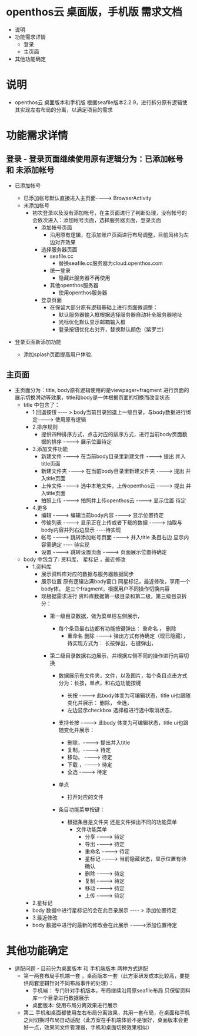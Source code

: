 # openthos云 桌面版，手机版 需求文档
  - 说明 
  - 功能需求详情
    - 登录
    - 主页面
  - 其他功能确定
  
# 说明
  - openthos云 桌面版本和手机版 根据seafile版本2.2.9，进行拆分原有逻辑使其实现左右布局的分离，以满足项目的需求
  
# 功能需求详情
## 登录 - 登录页面继续使用原有逻辑分为：已添加帐号 和 未添加帐号
  - 已添加帐号
    - 已添加帐号默认直接进入主页面----> BrowserActivity
    - 未添加帐号
      - 初次登录以及没有添加帐号，在主页面进行了判断处理，没有帐号的会依次进入：添加帐号页面，选择服务器页面，登录页面
        - 添加帐号页面
          - 沿用原有逻辑，在添加账户页面进行布局调整，目前风格为左边对齐效果
        - 选择服务器页面
          - seafile.cc
            - 替换seafile.cc服务器为cloud.openthos.com
          - 统一登录
            - 隐藏此服务器不再使用
          - 其他openthos服务器
            - 使用openthos服务器
        - 登录页面
          - 在保留大部分原有逻辑基础上进行页面微调整：
            - 默认服务器输入框根据选择服务器自动补全服务器地址
            - 光标优化默认显示邮箱输入框
            - 登录按钮优化右对齐，替换默认颜色（紫罗兰）
              
  - 登录页面新添加功能
    - 添加splash页面提高用户体验.
    
 ## 主页面
  - 主页面分为：title, body原有逻辑使用的是viewpager+fragment 进行页面的展示切换滑动等效果，title和body是一体根据页面的切换而改变状态
    - title 中包含了：
      - 1 回退按钮 ---- > body当前目录回退上一级目录，与body数据进行绑定----> 使用原有逻辑
      - 2.排序规则
        - 提供四种排序方式，点击对应的排序方式，进行当前body页面数据的排序  ----> 展示位置待定
      - 3.添加文件功能
        - 新建文件     ---->  在当前body目录里新建文件     ----> 提出 并入title页面 
        - 新建文件夹   ----> 在当前body目录里新建文件夹     ----> 提出 并入title页面 
        - 上传文件     ---->  选中本地文件，上传openthos云 ---->  提出 并入title页面 
        - 拍照上传     ----> 拍照并上传openthos云         ----> 显示位置 待定
      - 4.更多
        - 编辑      ----> 编辑当前body内容        ---->  显示位置待定
        - 传输列表  ----> 显示正在上传或者下载的数据 ---->  抽取与body内容并列右边显示 ----待实现
        - 帐号      ----> 跳转添加帐号页面         ---->  并入title 条目右边 显示内容需确定 ---- 待实现
        - 设置      ----> 跳转设置页面             ----> 页面展示位置待确定
    - body 中包含了: 资料库， 星标记 ，最近修改
      - 1.资料库
        - 展示资料库对应的数据与服务器数据同步
        - 展示位置 原有逻辑沾满body窗口 同星标记，最近修改，享用一个body体。 是三个fragment，根据用户不同操作切换内容
        - 现根据需求进行 资料库数据第一级目录和第二级，第三级目录拆分：
          - 第一级目录数据，做为菜单栏左侧展示， 
            - 每个条目最右边都有功能按键弹出： 重命名 ， 删除 
              - 重命名  删除 ----> 弹出方式有待确定（现已隐藏）， 待实现方式为： 长按弹出，右键弹出，

          - 第二级目录数据右边展示，并根据左侧不同的操作进行内容切换
            - 数据展示有文件夹，文件，以及图片，每个条目点击方式分为：长按，单点，和右边功能按键
              - 长按  ----> 此body体变为可编辑状态，title ui也跟随变化并展示： 删除， 全选，
              - 左边显示checkbox 选择框进行选中取消状态，
        
            - 支持长按 ----> 此body 体变为可编辑状态，title ui也跟随变化并展示：
              - 删除，----> 提出并入title
              - 复制，----> 待定
              - 移动， ----> 待定
              - 下载 ，----> 待定
              - 全选   ----> 待定
              
            - 单点
              - 打开对应的文件 
            
            - 条目功能菜单按键：
              - 根据条目是文件夹 还是文件弹出不同的功能菜单
                - 文件功能菜单
                  - 分享  ---->  待定 
                  - 导出  ---->  待定 
                  - 重命名  ---->  待定 
                  - 星标记  ----> 当前隐藏状态，显示位置有待确认
                  - 删除   ---->  待定 
                  - 复制   ---->  待定 
                  - 移动   ---->  待定 
                  - 上传  ---->  待定 
      - 2.星标记
       - body 数据中进行星标记的会在此目录展示 ---- > 添加位置待定
      - 3.最近修改
       - body 数据中进行的最新的修改会在此展示  ---->添加位置待定
       
# 其他功能确定
  -  适配问题 
    -  目前分为桌面版本 和 手机端版本 两种方式适配
      - 第一两套布局手机端一套 ，桌面版本一套（此方案研发成本比较高，要提供两套逻辑针对不同布局事件的处理）：
        - 手机端： 专门针对手机版本，布局继续沿用原seafile布局 只保留资料库一个目录进行数据展示
        - 桌面版本: 使用布局分离效果进行展示  
      - 第二 手机和桌面都使用左右布局分离效果，共用一套布局，在桌面和手机之间切换时布局自动适配（此方案在手机端体验不是很好，桌面版本会更好一点，效果同文件管理器，手机和桌面切换效果相似）
   







  
  
